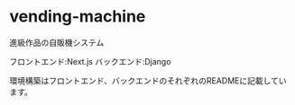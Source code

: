 # vending-machine
進級作品の自販機システム

フロントエンド:Next.js
バックエンド:Django

環境構築はフロントエンド、バックエンドのそれぞれのREADMEに記載しています。
